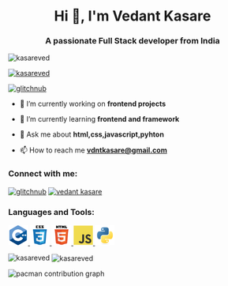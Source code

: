 <h1 align="center">Hi 👋, I'm Vedant Kasare</h1>
<h3 align="center">A passionate Full Stack developer from India</h3>

<p align="left"> <img src="https://komarev.com/ghpvc/?username=kasareved&label=Profile%20views&color=0e75b6&style=flat" alt="kasareved" /> </p>

<p align="left"> <a href="https://github.com/ryo-ma/github-profile-trophy"><img src="https://github-profile-trophy.vercel.app/?username=kasareved" alt="kasareved" /></a> </p>

<p align="left"> <a href="https://twitter.com/glitchnub" target="blank"><img src="https://img.shields.io/twitter/follow/glitchnub?logo=twitter&style=for-the-badge" alt="glitchnub" /></a> </p>

- 🔭 I’m currently working on **frontend projects**

- 🌱 I’m currently learning **frontend and framework**

- 💬 Ask me about **html,css,javascript,pyhton**

- 📫 How to reach me **vdntkasare@gmail.com**

<h3 align="left">Connect with me:</h3>
<p align="left">
<a href="https://twitter.com/glitchnub" target="blank"><img align="center" src="https://raw.githubusercontent.com/rahuldkjain/github-profile-readme-generator/master/src/images/icons/Social/twitter.svg" alt="glitchnub" height="30" width="40" /></a>
<a href="https://linkedin.com/in/vedant kasare" target="blank"><img align="center" src="https://raw.githubusercontent.com/rahuldkjain/github-profile-readme-generator/master/src/images/icons/Social/linked-in-alt.svg" alt="vedant kasare" height="30" width="40" /></a>
</p>

<h3 align="left">Languages and Tools:</h3>
<p align="left"> <a href="https://www.w3schools.com/cpp/" target="_blank" rel="noreferrer"> <img src="https://raw.githubusercontent.com/devicons/devicon/master/icons/cplusplus/cplusplus-original.svg" alt="cplusplus" width="40" height="40"/> </a> <a href="https://www.w3schools.com/css/" target="_blank" rel="noreferrer"> <img src="https://raw.githubusercontent.com/devicons/devicon/master/icons/css3/css3-original-wordmark.svg" alt="css3" width="40" height="40"/> </a> <a href="https://www.w3.org/html/" target="_blank" rel="noreferrer"> <img src="https://raw.githubusercontent.com/devicons/devicon/master/icons/html5/html5-original-wordmark.svg" alt="html5" width="40" height="40"/> </a> <a href="https://developer.mozilla.org/en-US/docs/Web/JavaScript" target="_blank" rel="noreferrer"> <img src="https://raw.githubusercontent.com/devicons/devicon/master/icons/javascript/javascript-original.svg" alt="javascript" width="40" height="40"/> </a> <a href="https://www.python.org" target="_blank" rel="noreferrer"> <img src="https://raw.githubusercontent.com/devicons/devicon/master/icons/python/python-original.svg" alt="python" width="40" height="40"/> </a> </p>

<p><img align="left" src="https://github-readme-stats.vercel.app/api/top-langs?username=kasareved&show_icons=true&locale=en&layout=compact" alt="kasareved" /></p>

<p>&nbsp;<img align="center" src="https://github-readme-stats.vercel.app/api?username=kasareved&show_icons=true&locale=en" alt="kasareved" /></p>

<picture>
  <source media="(prefers-color-scheme: dark)" srcset="https://raw.githubusercontent.com/kasareved/kasareved/output/pacman-contribution-graph-dark.svg">
  <source media="(prefers-color-scheme: light)" srcset="https://raw.githubusercontent.com/kasareved/kasareved/output/pacman-contribution-graph.svg">
  <img alt="pacman contribution graph" src="https://raw.githubusercontent.com/kasareved/kasareved/output/pacman-contribution-graph.svg">
</picture>

###

